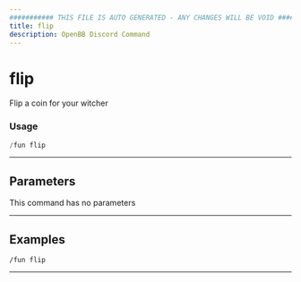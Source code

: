 ```yaml
---
########### THIS FILE IS AUTO GENERATED - ANY CHANGES WILL BE VOID ###########
title: flip
description: OpenBB Discord Command
---
```


# flip

Flip a coin for your witcher

### Usage

```python wordwrap
/fun flip
```

---

## Parameters

This command has no parameters



---

## Examples

```
/fun flip
```

---
